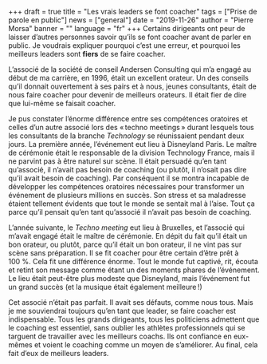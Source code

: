 +++
draft = true
title = "Les vrais leaders se font coacher"
tags = ["Prise de parole en public"]
news = ["general"]
date = "2019-11-26"
author = "Pierre Morsa"
banner = ""
language = "fr"
+++
Certains dirigeants ont peur de laisser d’autres personnes savoir qu’ils se font coacher avant de parler en public. Je voudrais expliquer pourquoi c’est une erreur, et pourquoi les meilleurs leaders sont **fiers** de se faire coacher.

L’associé de la société de conseil Andersen Consulting qui m’a engagé au début de ma carrière, en 1996, était un excellent orateur. Un des conseils qu’il donnait ouvertement à ses pairs et à nous, jeunes consultants, était de nous faire coacher pour devenir de meilleurs orateurs. Il était fier de dire que lui-même se faisait coacher.

Je pus constater l’énorme différence entre ses compétences oratoires et celles d’un autre associé lors des « techno meetings » durant lesquels tous les consultants de la branche *Technology* se réunissaient pendant deux jours. La première année, l’événement eut lieu à Disneyland Paris. Le maître de cérémonie était le responsable de la division Technology France, mais il ne parvint pas à être naturel sur scène. Il était persuadé qu’en tant qu’associé, il n’avait pas besoin de coaching (ou plutôt, il n’osait pas dire qu’il avait besoin de coaching). Par conséquent il se montra incapable de développer les compétences oratoires nécessaires pour transformer un événement de plusieurs millions en succès. Son stress et sa maladresse étaient tellement évidents que tout le monde se sentait mal à l’aise. Tout ça parce qu’il pensait qu’en tant qu’associé il n’avait pas besoin de coaching.

L’année suivante, le *Techno meeting* eut lieu à Bruxelles, et l’associé qui m’avait engagé était le maître de cérémonie. En dépit du fait qu’il était un bon orateur, ou plutôt, parce qu’il était un bon orateur, il ne vint pas sur scène sans préparation. Il se fit coacher pour être certain d’être prêt à 100 %. Cela fit une différence énorme. Tout le monde fut captivé, rit, écouta et retint son message comme étant un des moments phares de l’événement. Le lieu était peut-être plus modeste que Disneyland, mais l’événement fut un grand succès (et la musique était également meilleure !)

Cet associé n’était pas parfait. Il avait ses défauts, comme nous tous. Mais je me souviendrai toujours qu’en tant que leader, se faire coacher est indispensable. Tous les grands dirigeants, tous les politiciens admettent que le coaching est essentiel, sans oublier les athlètes professionnels qui se targuent de travailler avec les meilleurs coachs. Ils ont confiance en eux-mêmes et voient le coaching comme un moyen de s’améliorer. Au final, cela fait d’eux de meilleurs leaders.